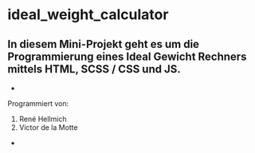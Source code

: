 # ideal_weight_calculator

## In diesem Mini-Projekt geht es um die Programmierung eines Ideal Gewicht Rechners mittels HTML, SCSS / CSS und JS.

*
Programmiert von:
1. René Hellmich
2. Victor de la Motte
*

